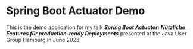 # Spring Boot Actuator Demo

This is the demo application for my talk ***Spring Boot Actuator: Nützliche Features für production-ready Deployments*** presented at the Java User Group Hamburg in June 2023.

